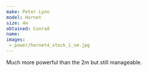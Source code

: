 ```yaml
---
make: Peter Lynn
model: Hornet
size: 4m
obtained: Conrad
name:
images:
 - power/hornet4_stock_1_sm.jpg
---
```


Much more powerful than the 2m but still manageable.
